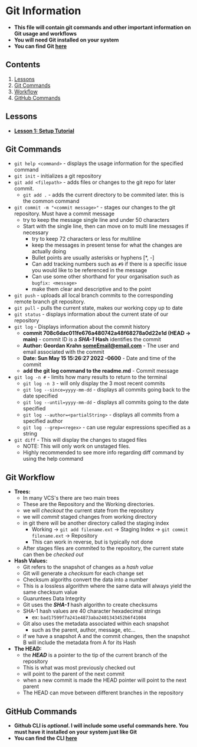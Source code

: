 # Git Information

- **This file will contain git commands and other important information on Git usage and workflows**
- **You will need Git installed on your system**
- **You can find Git [here](https://git-scm.com/)**

## Contents
1.  [Lessons](#lessons)
2.  [Git Commands](#git-commands)
3.  [Workflow](#git-workflow)
4.  [GitHub Commands](#github-commands)

## Lessons
- **[Lesson 1: Setup Tutorial](Lesson1/Setup.md)**
## Git Commands
- `git help <command>` - displays the usage information for the specified command
- `git init` - initializes a git repository
- `git add <filepath>` - adds files or changes to the git repo for later commit.
    - `git add .` - adds the current directory to be commited later. this is the common command
- `git commit -m "<commit message>"` - stages our changes to the git repository. Must have a commit message
    - try to keep the message single line and under 50 characters
    - Start with the single line, then can move on to multi line messages if necessary
        - try to keep 72 characters or less for multiline
        - keep the messages in present tense for what the changes are actually doing
        - Bullet points are usually asterisks or hyphens [*, -]
        - Can add tracking numbers such as `#9` if there is a specific issue you would like to be referenced in the message
        - Can use some other shorthand for your organisation such as `bugfix: <message>`
        - make them clear and descriptive and to the point
- `git push` - uploads all local branch commits to the corresponding remote branch git repository.
- `git pull` - pulls the current state, makes our working copy up to date
- `git status` - displays information about the current state of our repository
- `git log` - Displays information about the commit history
    -   **commit 708c6dac011fe676a480742a48f68278a0d22e1d (HEAD -> main)**  - commit ID is a ***SHA-1*** **Hash** identifies the commit
    -   **Author: Geordan Krahn <someEmail@email.com>** - The user and email associated with the commit
    -   **Date: Sun May 15 15:26:27 2022 -0600** - Date and time of the commit
    -   **add the git log command to the readme.md** - Commit message
- `git log -n #` - limits how many results to return to the terminal
    - `git log -n 3` - will only display the 3 most recent commits
    - `git log --since=yyyy-mm-dd` - displays all commits going back to the date specified
    - `git log --until=yyyy-mm-dd` - displays all commits going to the date specified
    - `git log --author=<partialString>` - displays all commits from a specified author
    - `git log --grep=<regex>` - can use regular expressions specified as a string
- `git diff` - This will display the changes to staged files
    - NOTE: This will only work on unstaged files.
    - Highly recommended to see more info regarding diff command by using the help command

## Git Workflow
-  **Trees:**
    - In many VCS's there are two main trees
    - These are the Repository and the Working directories.
    - we will *checkout* the current state from the repository
    - we will *commit* staged changes from working directory
    - in git there will be another directory called the staging index
        - Working -> `git add filename.ext` -> Staging Index -> `git commit filename.ext` -> Repository
        - This can work in reverse, but is typically not done
    - After stages files are commited to the repository, the current state can then be *checked out*
- **Hash Values:**
    - Git refers to the snapshot of changes as a *hash value*
    - Git will generate a *checksum* for each change set
    - Checksum algoriths convert the data into a number
    - This is a lossless algorithm where the same data will always yield the same checksum value
    - Guaruntees Data Integrity
    - Git uses the ***SHA-1*** hash algorithn to create checksums
    - SHA-1 hash values are 40 character hexadecimal strings
        - ex: `bad17599f7a241e4873aba2401343452b6f41084`
    - Git also uses the metadata associated within each snapshot
        - such as the parent, author, message, etc...
    - if we have a snapshot A and the commit changes, then the snapshot B will include the metadata from A for its Hash
- **The HEAD:**
    - the ***HEAD*** is a pointer to the tip of the current branch of the repository
    - This is what was most previously checked out
    - will point to the parent of the next commit
    - when a new commit is made the HEAD pointer will point to the next parent
    - The HEAD can move between different branches in the repository

## GitHub Commands
- **Github CLI is *optional*. I will include some useful commands here. You must have it installed on your system just like Git**
- **You can find the CLI [here](https://cli.github.com/)**